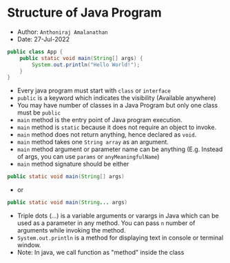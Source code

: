 # Structure of Java Program
- Author: `Anthoniraj Amalanathan`
- Date: 27-Jul-2022

```java
public class App {
    public static void main(String[] args) {
        System.out.println("Hello World!");
    }
}
```
- Every java program must start with `class` or `interface`
- `public` is a keyword which indicates the visibility (Available anywhere)
- You may have number of classes in a Java Program but only one class must be `public` 
- `main` method is the entry point of Java program execution.
- `main` method is `static` because it does not require an object to invoke.
- `main` method does not return anything, hence declared as `void`.
- `main` method takes one `String array` as an argument.
- `main` method argument or parameter name can be anything (E.g. Instead of args, you can use `params` or `anyMeaningfulName`)
- `main` method signature should be either
```java
public static void main(String[] args)
```
- or
```java
public static void main(String... args)
```
- Triple dots (...) is a variable arguments or varargs in Java which can be used as a parameter in any method. You can pass `n` number of arguments while invoking the method.
- `System.out.println` is a method for displaying text in console or terminal window.
- Note: In java, we call function as "method" inside the class




